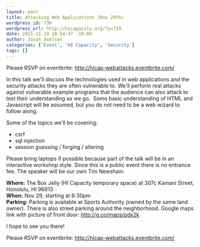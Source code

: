 ```yaml
--- 
layout: post
title: Attacking Web Applications (Nov 29th)
wordpress_id: 739
wordpress_url: http://hicapacity.org/?p=739
date: 2011-11-19 10:54:47 -10:00
author: Jason Axelson
categories: ['Event', 'HI Capacity', 'Security']
tags: []
---
```

Please RSVP on eventbrite: <a href="http://hicap-webattacks.eventbrite.com/">http://hicap-webattacks.eventbrite.com/</a>

In this talk we'll discuss the technologies used in web applications and the security attacks they are often vulnerable to. We'll perform real attacks against vulnerable example programs that the audience can also attack to test their understanding as we go.  Some basic understanding of HTML and Javascript will be assumed, but you do not need to be a web wizard to follow along.

Some of the topics we'll be covering:
<ul>
  <li>csrf</li>
  <li>sql injection</li>
  <li>session guessing / forging / altering</li>
</ul>

Please bring laptops if possible because part of the talk will be in an interactive workshop style. Since this is a public event there is no entrance fee. The speaker will be our own Tim Newsham.

<strong>Where:</strong> The Box Jelly (HI Capacity temporary space) at 307c Kamani Street, Honolulu, HI 96813</br>
<strong>When:</strong> Nov 29, starting at 6:30pm</br>
<strong>Parking:</strong> Parking is available at Sports Authority (owned by the same land owner). There is also street parking around the neighborhood.
Google maps link with picture of front door: <a href="http://g.co/maps/qdx2k">http://g.co/maps/qdx2k</a>

I hope to see you there!

Please RSVP on eventbrite: <a href="http://hicap-webattacks.eventbrite.com/">http://hicap-webattacks.eventbrite.com/</a>
